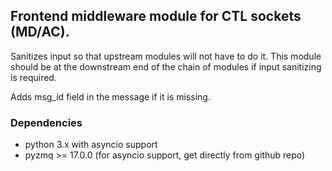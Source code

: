 ## Frontend middleware module for CTL sockets (MD/AC).

Sanitizes input so that upstream modules will not have to do it. This module should be at the downstream end of the chain of modules if input sanitizing is required.

Adds msg_id field in the message if it is missing.

### Dependencies
* python 3.x with asyncio support
* pyzmq >= 17.0.0 (for asyncio support, get directly from github repo)
